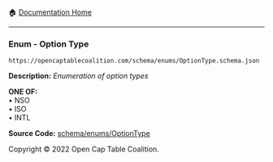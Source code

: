 :house: [Documentation Home](/docs/README.md)

---

### Enum - Option Type

`https://opencaptablecoalition.com/schema/enums/OptionType.schema.json`

**Description:** _Enumeration of option types_

**ONE OF:**</br>&bull; NSO </br>&bull; ISO </br>&bull; INTL

**Source Code:** [schema/enums/OptionType](/schema/enums/OptionType.schema.json)

Copyright © 2022 Open Cap Table Coalition.
